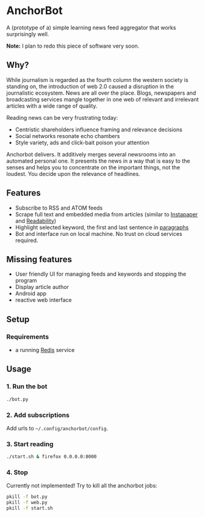 # AnchorBot

A (prototype of a) simple learning news feed aggregator that works surprisingly well.

**Note:** I plan to redo this piece of software very soon.


## Why?

While journalism is regarded as the fourth column the western society is
standing on, the introduction of web 2.0 caused a disruption in the
journalistic ecosystem.  News are all over the place.  Blogs, newspapers and
broadcasting services mangle together in one web of relevant and irrelevant
articles with a wide range of quality.

Reading news can be very frustrating today:

* Centristic shareholders influence framing and relevance decisions
* Social networks resonate echo chambers
* Style variety, ads and click-bait poison your attention

Anchorbot delivers.  It additively merges several newsrooms into an automated
personal one.  It presents the news in a way that is easy to the senses and
helps you to concentrate on the important things, not the loudest.  You decide
upon the relevance of headlines.

## Features

* Subscribe to RSS and ATOM feeds
* Scrape full text and embedded media from articles (similar to [Instapaper](https://instapaper.com) and [Readability](https://readability.com))
* Highlight selected keyword, the first and last sentence in [paragraphs](https://de.slideshare.net/amandacpoiesis/anatomy-of-a-paragraph)
* Bot and interface run on local machine. No trust on cloud services required.

## Missing features

* User friendly UI for managing feeds and keywords and stopping the program
* Display article author
* Android app
* reactive web interface

## Setup

### Requirements

* a running [Redis](https://redis.io) service

## Usage

### 1. Run the bot

```bash
./bot.py
```

### 2. Add subscriptions

Add urls to `~/.config/anchorbot/config`.

### 3. Start reading

```bash
./start.sh & firefox 0.0.0.0:8000
```

### 4. Stop

Currently not implemented! Try to kill all the anchorbot jobs:

```bash
pkill -f bot.py
pkill -f web.py
pkill -f start.sh
```
